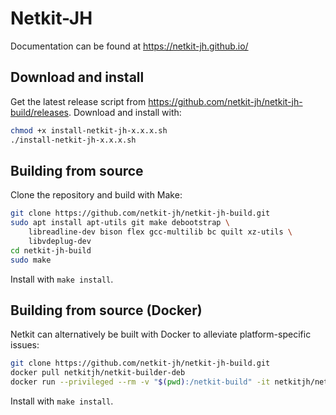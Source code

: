 # Netkit-JH
Documentation can be found at https://netkit-jh.github.io/

## Download and install
Get the latest release script from https://github.com/netkit-jh/netkit-jh-build/releases. Download and install with:
```bash
chmod +x install-netkit-jh-x.x.x.sh
./install-netkit-jh-x.x.x.sh
```

## Building from source
Clone the repository and build with Make:
```bash
git clone https://github.com/netkit-jh/netkit-jh-build.git
sudo apt install apt-utils git make debootstrap \
    libreadline-dev bison flex gcc-multilib bc quilt xz-utils \
    libvdeplug-dev
cd netkit-jh-build
sudo make
```
Install with `make install`.

## Building from source (Docker)
Netkit can alternatively be built with Docker to alleviate platform-specific issues:
```bash
git clone https://github.com/netkit-jh/netkit-jh-build.git
docker pull netkitjh/netkit-builder-deb
docker run --privileged --rm -v "$(pwd):/netkit-build" -it netkitjh/netkit-builder-deb
```
Install with `make install`.
